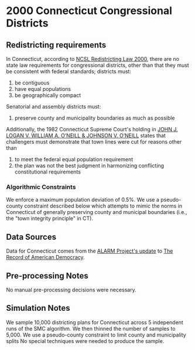 # 2000 Connecticut Congressional Districts

## Redistricting requirements
In Connecticut, according to [NCSL Redistricting Law 2000](https://web.archive.org/web/20041216185957/https://www.senate.mn/departments/scr/redist/red2000/Tab5appx.htm), there are no state law requirements for congressional districts, other than that they must be consistent with federal standards; districts must:

1. be contiguous
1. have equal populations
1. be geographically compact

Senatorial and assembly districts must:

1. preserve county and municipality boundaries as much as possible

Additionally, the 1982 Connecticut Supreme Court's holding in [JOHN J. LOGAN V. WILLIAM A. O’NEILL & JOHNSON V. O’NEILL](https://www.cga.ct.gov/red2011/documents/CASESUM/2011CASESUM-20110426_OLR%20Report%20Court%20Challenges%20to%20Connecticut%20Redistricting%20Plans.pdf) states that challengers must demonstrate that town lines were cut for reasons other than 

1. to meet the federal equal population requirement
1. the plan was not the best judgment in harmonizing conflicting constitutional requirements 

### Algorithmic Constraints
We enforce a maximum population deviation of 0.5%.
We use a pseudo-county constraint described below which attempts to mimic the norms in Connecticut of generally preserving county and municipal boundaries (i.e., the "town integrity principle" in CT).


## Data Sources
Data for Connecticut comes from the [ALARM Project's update](https://dataverse.harvard.edu/dataset.xhtml?persistentId=doi:10.7910/DVN/ZV5KF3) to [The Record of American Democracy](https://road.hmdc.harvard.edu/).

## Pre-processing Notes
No manual pre-processing decisions were necessary.

## Simulation Notes
We sample 10,000 districting plans for Connecticut across 5 independent runs of the SMC algorithm.
We then thinned the number of samples to 5,000. 
We use a pseudo-county constraint to limit county and municipality splits
No special techniques were needed to produce the sample.
